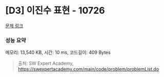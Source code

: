 # [D3] 이진수 표현 - 10726 

[문제 링크](https://swexpertacademy.com/main/code/problem/problemDetail.do?contestProbId=AXRSXf_a9qsDFAXS) 

### 성능 요약

메모리: 13,540 KB, 시간: 10 ms, 코드길이: 409 Bytes



> 출처: SW Expert Academy, https://swexpertacademy.com/main/code/problem/problemList.do
